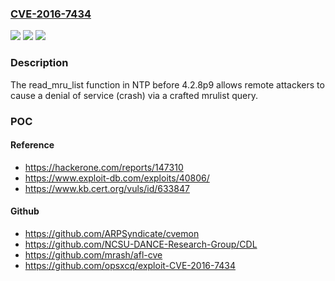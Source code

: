 ### [CVE-2016-7434](https://cve.mitre.org/cgi-bin/cvename.cgi?name=CVE-2016-7434)
![](https://img.shields.io/static/v1?label=Product&message=n%2Fa&color=blue)
![](https://img.shields.io/static/v1?label=Version&message=n%2Fa&color=blue)
![](https://img.shields.io/static/v1?label=Vulnerability&message=n%2Fa&color=brighgreen)

### Description

The read_mru_list function in NTP before 4.2.8p9 allows remote attackers to cause a denial of service (crash) via a crafted mrulist query.

### POC

#### Reference
- https://hackerone.com/reports/147310
- https://www.exploit-db.com/exploits/40806/
- https://www.kb.cert.org/vuls/id/633847

#### Github
- https://github.com/ARPSyndicate/cvemon
- https://github.com/NCSU-DANCE-Research-Group/CDL
- https://github.com/mrash/afl-cve
- https://github.com/opsxcq/exploit-CVE-2016-7434

